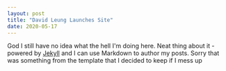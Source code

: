 ```yaml
---
layout: post
title: "David Leung Launches Site"
date: 2020-05-17
---
```


God I still have no idea what the hell I'm doing here. Neat thing about it - powered by [Jekyll](http://jekyllrb.com) and I can use Markdown to author my posts. Sorry that was something from the template that I decided to keep if I mess up
